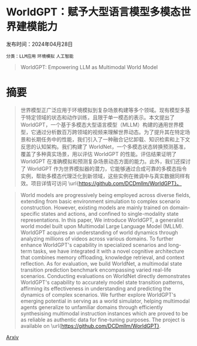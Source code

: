 # WorldGPT：赋予大型语言模型多模态世界建模能力

发布时间：2024年04月28日

`分类：LLM应用` `环境模拟` `人工智能`

> WorldGPT: Empowering LLM as Multimodal World Model

# 摘要

> 世界模型正广泛应用于环境模拟到复杂场景构建等多个领域。现有模型多基于特定领域的状态和动作训练，且限于单一模态的表示。本文提出了 WorldGPT，一个基于多模态大型语言模型（MLLM）构建的通用世界模型，它通过分析数百万跨领域的视频来理解世界动态。为了提升其在特定场景和长期任务中的性能，我们引入了一种融合记忆卸载、知识检索和上下文反思的认知架构。我们构建了 WorldNet，一个多模态状态转换预测基准，覆盖了多种真实场景，用以评估 WorldGPT 的性能。评估结果证明了 WorldGPT 在准确模拟和预测复杂场景动态方面的能力。此外，我们还探讨了 WorldGPT 作为世界模拟器的潜力，它能够通过合成可靠的多模态指令实例，帮助多模态代理泛化到新领域，这些实例在微调中与真实数据同样有效。项目详情可访问 \url{https://github.com/DCDmllm/WorldGPT}。

> World models are progressively being employed across diverse fields, extending from basic environment simulation to complex scenario construction. However, existing models are mainly trained on domain-specific states and actions, and confined to single-modality state representations. In this paper, We introduce WorldGPT, a generalist world model built upon Multimodal Large Language Model (MLLM). WorldGPT acquires an understanding of world dynamics through analyzing millions of videos across various domains. To further enhance WorldGPT's capability in specialized scenarios and long-term tasks, we have integrated it with a novel cognitive architecture that combines memory offloading, knowledge retrieval, and context reflection. As for evaluation, we build WorldNet, a multimodal state transition prediction benchmark encompassing varied real-life scenarios. Conducting evaluations on WorldNet directly demonstrates WorldGPT's capability to accurately model state transition patterns, affirming its effectiveness in understanding and predicting the dynamics of complex scenarios. We further explore WorldGPT's emerging potential in serving as a world simulator, helping multimodal agents generalize to unfamiliar domains through efficiently synthesising multimodal instruction instances which are proved to be as reliable as authentic data for fine-tuning purposes. The project is available on \url{https://github.com/DCDmllm/WorldGPT}.

[Arxiv](https://arxiv.org/abs/2404.18202)